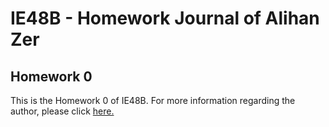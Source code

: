 # IE48B - Homework Journal of Alihan Zer

## Homework 0

This is the Homework 0 of IE48B. For more information regarding the author, please click [here.](/files/AlihanZer.md)
